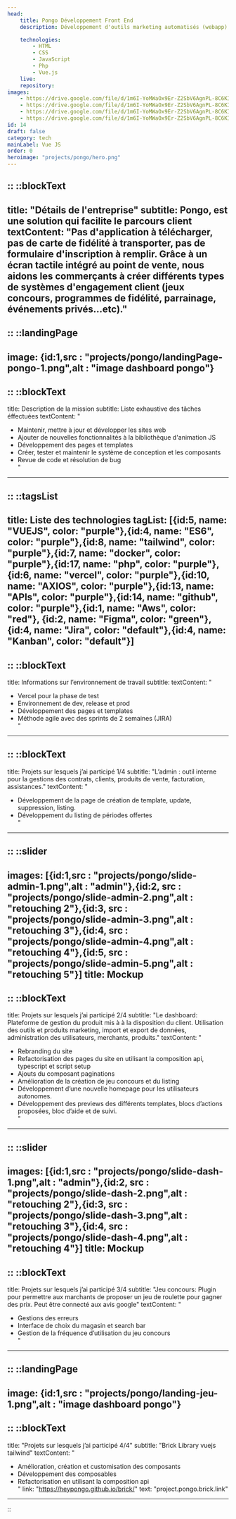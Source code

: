 ```yaml
---
head:
    title: Pongo Développement Front End
    description: Développement d'outils marketing automatisés (webapp).

    technologies: 
        - HTML
        - CSS
        - JavaScript
        - Php
        - Vue.js
    live: 
    repository: 
images:
    - https://drive.google.com/file/d/1m6I-YoMWaOx9Er-Z2SbV6AgnPL-8C6KI/view?usp=sharing
    - https://drive.google.com/file/d/1m6I-YoMWaOx9Er-Z2SbV6AgnPL-8C6KI/view?usp=sharing
    - https://drive.google.com/file/d/1m6I-YoMWaOx9Er-Z2SbV6AgnPL-8C6KI/view?usp=sharing
    - https://drive.google.com/file/d/1m6I-YoMWaOx9Er-Z2SbV6AgnPL-8C6KI/view?usp=sharing
id: 14
draft: false
category: tech
mainLabel: Vue JS
order: 0
heroimage: "projects/pongo/hero.png"
---
```

::
::blockText
---
title: "Détails de l'entreprise"
subtitle: Pongo, est une solution qui facilite le parcours client 
textContent: "Pas d'application à télécharger, pas de carte de fidélité à transporter, pas de formulaire d'inscription à remplir. Grâce à un écran tactile intégré au point de vente, nous aidons les commerçants à créer différents types de systèmes d'engagement client (jeux concours, programmes de fidélité, parrainage, événements privés...etc)."
---
::
::landingPage
---
image: {id:1,src : "projects/pongo/landingPage-pongo-1.png",alt : "image dashboard pongo"}
---
::
::blockText
---
title: Description de la mission
subtitle: Liste exhaustive des tâches éffectuées
textContent: "
- Maintenir, mettre à jour et développer les sites web <br/>
- Ajouter de nouvelles fonctionnalités à la bibliothèque d'animation JS<br/>
- Développement des pages et templates<br/>
- Créer, tester et maintenir le système de conception et les composants<br/>
- Revue de code et résolution de bug<br/>
"
---
::
::tagsList
---
title: Liste des technologies
tagList: [{id:5, name: "VUEJS", color: "purple"},{id:4, name: "ES6", color: "purple"},{id:8, name: "tailwind", color: "purple"},{id:7, name: "docker", color: "purple"},{id:17, name: "php", color: "purple"},{id:6, name: "vercel", color: "purple"},{id:10, name: "AXIOS", color: "purple"},{id:13, name: "APIs", color: "purple"},{id:14, name: "github", color: "purple"},{id:1, name: "Aws", color: "red"}, {id:2, name: "Figma", color: "green"},{id:4, name: "Jira", color: "default"},{id:4, name: "Kanban", color: "default"}]
---
::
::blockText
---
title: Informations sur l’environnement de travail
subtitle: 
textContent: "
- Vercel pour la phase de test <br/>
- Environnement de dev, release et prod<br/>
- Développement des pages et templates<br/>
- Méthode agile avec des sprints de 2 semaines (JIRA)<br/>
"
---
::
::blockText
---
title: Projets sur lesquels j’ai participé 1/4
subtitle: "L’admin : outil interne pour la gestions des contrats, clients, produits de vente, facturation, assistances."
textContent: "
- Développement de la page de création de template, update, suppression, listing. <br/>
- Développement du listing de périodes offertes<br/>
"
---
::
::slider
---
images: [{id:1,src : "projects/pongo/slide-admin-1.png",alt : "admin"},{id:2, src : "projects/pongo/slide-admin-2.png",alt : "retouching 2"},{id:3, src : "projects/pongo/slide-admin-3.png",alt : "retouching 3"},{id:4, src : "projects/pongo/slide-admin-4.png",alt : "retouching 4"},{id:5, src : "projects/pongo/slide-admin-5.png",alt : "retouching 5"}]
title: Mockup
---
::
::blockText
---
title: Projets sur lesquels j’ai participé 2/4
subtitle: "Le dashboard: Plateforme de gestion du produit mis à à la disposition du client. Utilisation des outils et produits marketing, import et export de données, administration des utilisateurs, merchants, produits."
textContent: "
- Rebranding du site<br/>
- Refactorisation des pages du site en utilisant la composition api, typescript et script setup<br/>
- Ajouts du composant paginations<br/>
- Amélioration de la création de jeu concours et du listing<br/>
- Développement d’une nouvelle homepage pour les utilisateurs autonomes.<br/>
- Développement des previews des différents templates, blocs d’actions proposées, bloc d’aide et de suivi.<br/>
"
---
::
::slider
---
images: [{id:1,src : "projects/pongo/slide-dash-1.png",alt : "admin"},{id:2, src : "projects/pongo/slide-dash-2.png",alt : "retouching 2"},{id:3, src : "projects/pongo/slide-dash-3.png",alt : "retouching 3"},{id:4, src : "projects/pongo/slide-dash-4.png",alt : "retouching 4"}]
title: Mockup
---
::
::blockText
---
title: Projets sur lesquels j’ai participé 3/4
subtitle: "Jeu concours: Plugin pour permettre aux marchants de proposer un jeu de roulette pour gagner des prix. Peut être connecté aux avis google"
textContent: "
- Gestions des erreurs<br/>
- Interface de choix du magasin et search bar<br/>
- Gestion de la fréquence d’utilisation du jeu concours<br/>
"
---
::
::landingPage
---
image: {id:1,src : "projects/pongo/landing-jeu-1.png",alt : "image dashboard pongo"}
---
::
::blockText
---
title: "Projets sur lesquels j’ai participé 4/4"
subtitle: "Brick Library vuejs tailwind"
textContent: "
- Amélioration, création et customisation des composants<br/>
- Développement des composables<br/>
- Refactorisation en utilisant la composition api<br/>
"
link: "https://heypongo.github.io/brick/"
text: "project.pongo.brick.link"
---
::




